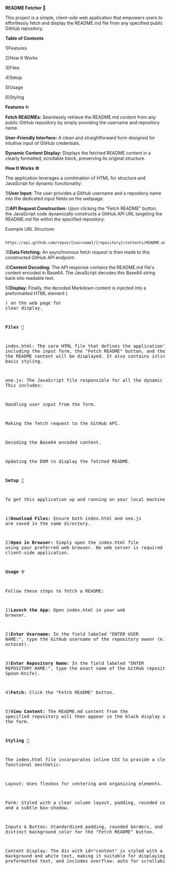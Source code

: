 **README Fetcher 🚀**

This project is a simple, client-side web application that empowers users to effortlessly fetch and display the README.md file from any specified public GitHub repository.

**Table of Contents**

1)Features

2)How It Works

3)Files

4)Setup

5)Usage

6)Styling

**Features ✨**

**Fetch READMEs:** Seamlessly retrieve the README.md content from any public GitHub repository by simply providing the username and repository name.

**User-Friendly Interface:** A clean and straightforward form designed for intuitive input of GitHub credentials.

**Dynamic Content Display:** Displays the fetched README content in a clearly formatted, scrollable block, preserving its original structure.

**How It Works ⚙️**

The application leverages a combination of HTML for structure and JavaScript for dynamic functionality:

1)**User Input:** The user provides a GitHub username and a repository name into the dedicated input fields on the webpage.

2)**API Request Construction:** Upon clicking the "Fetch README" button, the JavaScript code dynamically constructs a GitHub API URL targeting the README.md file within the specified repository.

Example URL Structure: 

          https://api.github.com/repos/{username}/{repository}/contents/README.md

3)**Data Fetching:** An asynchronous fetch request is then made to this constructed GitHub API endpoint.

4)**Content Decoding:** The API response contains the README.md file's content encoded in Base64. The JavaScript decodes this Base64 string back into readable text.

5)**Display:** Finally, the decoded Markdown content is injected into a preformatted HTML element (<pre>) on the web page for clear display.

**Files 📂**

  index.html: The core HTML file that defines the application's layout, including the input form, the "Fetch README" button, and the area where the README content will be displayed. It also contains inline CSS for basic styling.
  
  one.js: The JavaScript file responsible for all the dynamic behavior. This includes:
  
Handling user input from the form.

Making the fetch request to the GitHub API.

Decoding the Base64 encoded content.

Updating the DOM to display the fetched README.

**Setup 🚀**

To get this application up and running on your local machine:

  1)**Download Files:** Ensure both index.html and one.js are saved in the same directory.

  2)**Open in Browser:** Simply open the index.html file using your preferred web browser. No web server is required for this client-side application.

**Usage 💡**

Follow these steps to fetch a README:

  1)**Launch the App:** Open index.html in your web browser.

  2)**Enter Username:** In the field labeled "ENTER USER NAME:", type the GitHub username of the repository owner (e.g., octocat).

  3)**Enter Repository Name:** In the field labeled "ENTER REPOSITORY NAME:", type the exact name of the GitHub repository (e.g., Spoon-Knife).
  
  4)**Fetch:** Click the "Fetch README" button.
  
  5)**View Content:** The README.md content from the specified repository will then appear in the black display area below the form.

**Styling 🎨**

The index.html file incorporates inline CSS to provide a clean and functional aesthetic:

Layout: Uses flexbox for centering and organizing elements.

Form: Styled with a clear column layout, padding, rounded corners, and a subtle box-shadow.

Inputs & Button: Standardized padding, rounded borders, and a distinct background color for the "Fetch README" button.

Content Display: The div with id="content" is styled with a black background and white text, making it suitable for displaying code or preformatted text, and includes overflow: auto for scrollability.
